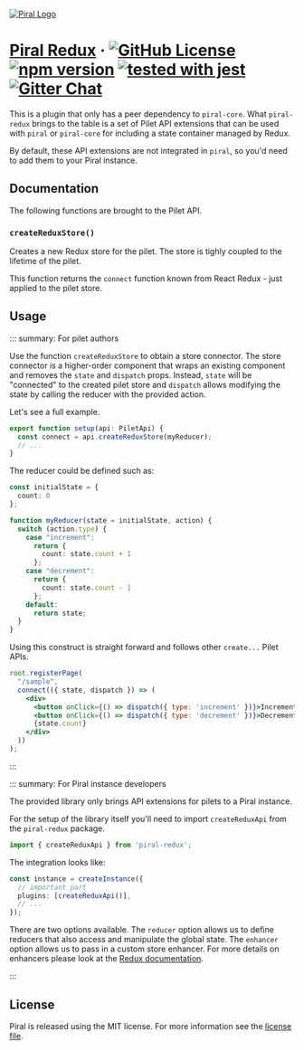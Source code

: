 [![Piral Logo](https://github.com/smapiot/piral/raw/master/docs/assets/logo.png)](https://piral.io)

# [Piral Redux](https://piral.io) &middot; [![GitHub License](https://img.shields.io/badge/license-MIT-blue.svg)](https://github.com/smapiot/piral/blob/master/LICENSE) [![npm version](https://img.shields.io/npm/v/piral-redux.svg?style=flat)](https://www.npmjs.com/package/piral-redux) [![tested with jest](https://img.shields.io/badge/tested_with-jest-99424f.svg)](https://jestjs.io) [![Gitter Chat](https://badges.gitter.im/gitterHQ/gitter.png)](https://gitter.im/piral-io/community)

This is a plugin that only has a peer dependency to `piral-core`. What `piral-redux` brings to the table is a set of Pilet API extensions that can be used with `piral` or `piral-core` for including a state container managed by Redux.

By default, these API extensions are not integrated in `piral`, so you'd need to add them to your Piral instance.

## Documentation

The following functions are brought to the Pilet API.

### `createReduxStore()`

Creates a new Redux store for the pilet. The store is tighly coupled to the lifetime of the pilet.

This function returns the `connect` function known from React Redux - just applied to the pilet store.

## Usage

::: summary: For pilet authors

Use the function `createReduxStore` to obtain a store connector. The store connector is a higher-order component that wraps an existing component and removes the `state` and `dispatch` props. Instead, `state` will be "connected" to the created pilet store and `dispatch` allows modifying the state by calling the reducer with the provided action.

Let's see a full example.

```ts
export function setup(api: PiletApi) {
  const connect = api.createReduxStore(myReducer);
  // ...
}
```

The reducer could be defined such as:

```ts
const initialState = {
  count: 0
};

function myReducer(state = initialState, action) {
  switch (action.type) {
    case "increment":
      return {
        count: state.count + 1
      };
    case "decrement":
      return {
        count: state.count - 1
      };
    default:
      return state;
  }
}
```

Using this construct is straight forward and follows other `create...` Pilet APIs.

```jsx
root.registerPage(
  "/sample",
  connect(({ state, dispatch }) => (
    <div>
      <button onClick={() => dispatch({ type: 'increment' })}>Increment</button>
      <button onClick={() => dispatch({ type: 'decrement' })}>Decrement</button>
      {state.count}
    </div>
  ))
);
```

:::

::: summary: For Piral instance developers

The provided library only brings API extensions for pilets to a Piral instance.

For the setup of the library itself you'll need to import `createReduxApi` from the `piral-redux` package.

```ts
import { createReduxApi } from 'piral-redux';
```

The integration looks like:

```ts
const instance = createInstance({
  // important part
  plugins: [createReduxApi()],
  // ...
});
```

There are two options available. The `reducer` option allows us to define reducers that also access and manipulate the global state. The `enhancer` option allows us to pass in a custom store enhancer. For more details on enhancers please look at the [Redux documentation](https://read.reduxbook.com/markdown/part1/05-middleware-and-enhancers.html).

:::

## License

Piral is released using the MIT license. For more information see the [license file](./LICENSE).

